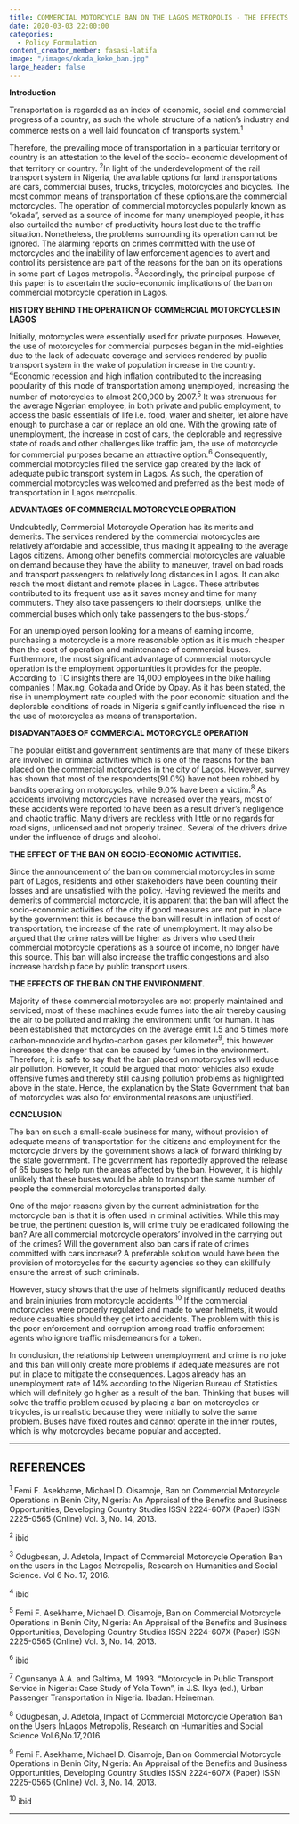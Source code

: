```yaml
---
title: COMMERCIAL MOTORCYCLE BAN ON THE LAGOS METROPOLIS - THE EFFECTS
date: 2020-03-03 22:00:00
categories:
  - Policy Formulation
content_creator_member: fasasi-latifa
image: "/images/okada_keke_ban.jpg"
large_header: false
---
```


**Introduction**

Transportation is regarded as an index of economic, social and commercial progress of a country, as such the whole structure of a nation’s industry and commerce rests on a well laid foundation of transports system.<sup>1</sup> 

Therefore, the prevailing mode of transportation in a particular territory or country is an attestation to the level of the socio- economic development of that territory or country. <sup>2</sup>In light of the underdevelopment of the rail transport system in Nigeria, the available options for land transportations are cars, commercial buses, trucks, tricycles, motorcycles and bicycles. The most common means of transportation of these options,are the commercial motorcycles. The operation of commercial motorcycles popularly known as “okada”, served as a source of income for many unemployed people, it has also curtailed the number of productivity hours lost due to the traffic situation. Nonetheless, the problems surrounding its operation cannot be ignored. The alarming reports on crimes committed with the use of motorcycles and the inability of law enforcement agencies to avert and control its persistence are part of the reasons for the ban on its operations in some part of Lagos metropolis. <sup>3</sup>Accordingly, the principal purpose of this paper is to ascertain the socio-economic implications of the ban on commercial motorcycle operation in Lagos.


**HISTORY BEHIND THE OPERATION OF COMMERCIAL MOTORCYCLES IN LAGOS**

Initially, motorcycles were essentially used for private purposes. However, the use of motorcycles for commercial purposes began in the mid-eighties due to the lack of adequate coverage and services rendered by public transport system in the wake of population increase in the country. <sup>4</sup>Economic recession and high inflation contributed to the increasing popularity of this mode of transportation among unemployed, increasing the number of motorcycles to almost 200,000 by 2007.<sup>5</sup>  It was strenuous for the average Nigerian employee, in both private and public employment, to access the basic essentials of life i.e. food, water and shelter, let alone have enough to purchase a car or replace an old one. With the growing rate of unemployment, the increase in cost of cars, the deplorable and regressive state of roads and other challenges like traffic jam, the use of motorcycle for commercial purposes became an attractive option.<sup>6</sup>  Consequently, commercial motorcycles filled the service gap created by the lack of adequate public transport system in Lagos. As such, the operation of commercial motorcycles was welcomed and preferred as the best mode of transportation in Lagos metropolis.


**ADVANTAGES OF COMMERCIAL MOTORCYCLE OPERATION**

Undoubtedly, Commercial Motorcycle Operation has its merits and demerits. The services rendered by the commercial motorcycles are relatively affordable and accessible, thus making it appealing to the average Lagos citizens. Among other benefits commercial motorcycles are valuable on demand because they have the ability to maneuver, travel on bad roads and transport passengers to relatively long distances in Lagos. It can also reach the most distant and remote places in Lagos. These attributes contributed to its frequent use as it saves money and time for many commuters. They also take passengers to their doorsteps, unlike the commercial buses which only take passengers to the bus-stops.<sup>7</sup>

For an unemployed person looking for a means of earning income, purchasing a motorcycle is a more reasonable option as it is much cheaper than the cost of operation and maintenance of commercial buses. Furthermore, the most significant advantage of commercial motorcycle operation is the employment opportunities it provides for the people. According to TC insights there are 14,000 employees in the bike hailing companies ( Max.ng, Gokada and Oride by Opay. As it has been stated, the rise in unemployment rate coupled with the poor economic situation and the deplorable conditions of roads in Nigeria significantly influenced the rise in the use of motorcycles as means of transportation. 


**DISADVANTAGES OF COMMERCIAL MOTORCYCLE OPERATION** 

The popular elitist and government sentiments are that many of these bikers are involved in criminal activities which is one of the reasons for the ban placed on the commercial motorcycles in the city of Lagos. However, survey has shown that most of the respondents(91.0%) have not been robbed by bandits operating on motorcycles, while 9.0% have been a victim.<sup>8</sup> As accidents involving motorcycles have increased over the years, most of these accidents were reported to have been as a result driver’s negligence and chaotic traffic. Many drivers are reckless with little or no regards for road signs, unlicensed and not properly trained. Several of the drivers drive under the influence of drugs and alcohol.


**THE EFFECT OF THE BAN ON SOCIO-ECONOMIC ACTIVITIES.**

Since the announcement of the ban on commercial motorcycles in some part of Lagos, residents and other stakeholders have been counting their losses and are unsatisfied with the policy. Having reviewed the merits and demerits of commercial motorcycle, it is apparent that the ban will affect the socio-economic activities of the city if good measures are not put in place by the government this is because the ban will result in inflation of cost of transportation, the increase of the rate of unemployment. It may also be argued that the crime rates will be higher as drivers who used their commercial motorcycle operations as a source of income, no longer have this source. This ban will also increase the traffic congestions and also increase hardship face by public transport users.


**THE EFFECTS OF THE BAN ON THE ENVIRONMENT.**

Majority of these commercial motorcycles are not properly maintained and serviced, most of these machines exude fumes into the air thereby causing the air to be polluted and making the environment unfit for human. It has been established that motorcycles on the average emit 1.5 and 5 times more carbon-monoxide and hydro-carbon gases per kilometer<sup>9</sup>, this however  increases the danger that can be caused by fumes  in the environment. Therefore, it is safe to say that the ban placed on motorcycles will reduce air pollution.
 However, it could be argued that motor vehicles also exude offensive fumes and thereby still causing pollution problems as highlighted above in the state. Hence, the explanation by the State Government that ban of motorcycles was also for environmental reasons are unjustified.


**CONCLUSION**

The ban on such a small-scale business for many, without provision of adequate means of transportation for the citizens and employment for the motorcycle drivers by the government shows a lack of forward thinking by the state government. The government has reportedly approved the release of 65 buses to help run the areas affected by the ban. However, it is highly unlikely that these buses would be able to transport the same number of people the commercial motorcycles transported daily.

One of the major reasons given by the current administration for the motorcycle ban is that it is often used in criminal activities. While this may be true, the pertinent question is, will crime truly be eradicated following the ban? Are all commercial motorcycle operators’ involved in the carrying out of the crimes? Will the government also ban cars if rate of crimes committed with cars increase? A preferable solution would have been the provision of motorcycles for the security agencies so they can skillfully ensure the arrest of such criminals. 

However, study shows that the use of helmets significantly reduced deaths and brain injuries from motorcycle accidents.<sup>10</sup> If the commercial motorcycles were properly regulated and made to wear helmets, it would reduce casualties should they get into accidents. The problem with this is the poor enforcement and corruption among road traffic enforcement agents who ignore traffic misdemeanors for a token. 

In conclusion, the relationship between unemployment and crime is no joke and this ban will only create more problems if adequate measures are not put in place to mitigate the consequences. Lagos already has an unemployment rate of 14% according to the Nigerian Bureau of Statistics which will definitely go higher as a result of the ban. Thinking that buses will solve the traffic problem caused by placing a ban on motorcycles or tricycles, is unrealistic because they were initially to solve the same problem. Buses have fixed routes and cannot operate in the inner routes, which is why motorcycles became popular and accepted. 


---

## REFERENCES

  <sup>1</sup> Femi F. Asekhame, Michael D. Oisamoje, Ban on Commercial Motorcycle Operations in Benin City, Nigeria: An Appraisal of the Benefits and Business Opportunities, Developing Country Studies ISSN 2224-607X (Paper) ISSN 2225-0565 (Online) Vol. 3, No. 14, 2013.

  <sup>2</sup> ibid

  <sup>3</sup> Odugbesan, J. Adetola, Impact of Commercial Motorcycle Operation Ban on the users in the Lagos Metropolis, Research on Humanities and Social Science. Vol 6 No. 17, 2016.

  <sup>4</sup> ibid

  <sup>5</sup> Femi F. Asekhame, Michael D. Oisamoje, Ban on Commercial Motorcycle Operations in Benin City, Nigeria: An Appraisal of the Benefits and Business Opportunities, Developing Country Studies ISSN 2224-607X (Paper) ISSN 2225-0565 (Online) Vol. 3, No. 14, 2013.

  <sup>6</sup> ibid

  <sup>7</sup> Ogunsanya A.A. and Galtima, M. 1993. “Motorcycle in Public Transport Service in Nigeria: Case Study of Yola Town”, in J.S. Ikya (ed.), Urban Passenger Transportation in Nigeria. Ibadan: Heineman.

  <sup>8</sup> Odugbesan, J. Adetola, Impact of Commercial Motorcycle Operation Ban on the Users InLagos Metropolis, Research on Humanities and Social Science Vol.6,No.17,2016.

  <sup>9</sup> Femi F. Asekhame, Michael D. Oisamoje, Ban on Commercial Motorcycle Operations in Benin City, Nigeria: An Appraisal of the Benefits and Business Opportunities, Developing Country Studies ISSN 2224-607X (Paper) ISSN 2225-0565 (Online) Vol. 3, No. 14, 2013.

  <sup>10</sup> ibid

---


